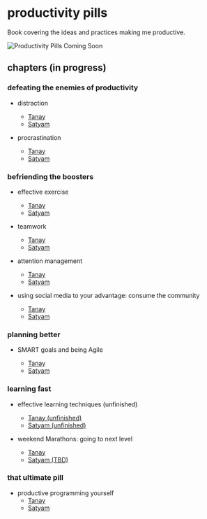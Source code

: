 # productivity pills

Book covering the ideas and practices making me productive.

![Productivity Pills Coming Soon](https://i.imgur.com/QkkTeSy.png "Productivity Pills Coming Soon")

## chapters (in progress)

### defeating the enemies of productivity

- distraction

  - [Tanay](chapters/distraction_tanaypratap.md)
  - [Satyam](chapters/distraction_satyamsir.md)

- procrastination
  - [Tanay](chapters/procrastination_tanaypratap.md)
  - [Satyam](chapters/procrastination_satyamsir.md)

### befriending the boosters

- effective exercise

  - [Tanay](chapters/effective_exercices_tanaypratap.md)
  - [Satyam](chapters/effective_exercices_satyamsir.md)

- teamwork

  - [Tanay](chapters/teamwork_tanaypratap.md)
  - [Satyam](chapters/teamwork_satyamsir.md)

- attention management

  - [Tanay](chapters/attention_management_tanaypratap.md)
  - [Satyam](chapters/attention_management_satyamsir.md)

- using social media to your advantage: consume the community
  - [Tanay](chapters/social_media_to_your_advantage_tanaypratap.md)
  - [Satyam](chapters/social_media_to_your_advantage_satyamsir.md)

### planning better

- SMART goals and being Agile

  - [Tanay](chapters/smart_goals_tanaypratap.md)
  - [Satyam](chapters/smart_goals_satyamsir.md)

### learning fast

- effective learning techniques (unfinished)

  - [Tanay (unfinished)](chapters/effective_learning_tanaypratap.md)
  - [Satyam (unfinished)](chapters/effective_learning_satyamsir.md)

- weekend Marathons: going to next level
  - [Tanay](chapters/weekend_marathons_tanaypratap.md)
  - [Satyam (TBD)](chapters/weekend_marathons_satyamsir.md)

### that ultimate pill

- productive programming yourself
  - [Tanay](chapters/productive_programming_tanaypratap.md)
  - [Satyam](chapters/productive_programming_satyamsir.md)
